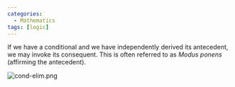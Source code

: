 ```yaml
---
categories:
  - Mathematics
tags: [logic]
---
```


If we have a conditional and we have independently derived its antecedent, we may invoke its consequent. This is often referred to as _Modus ponens_ (affirming the antecedent).

![cond-elim.png](../img/cond-elim.png)
